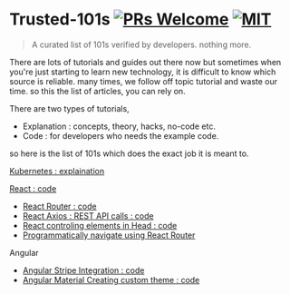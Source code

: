 # Trusted-101s [![PRs Welcome](https://img.shields.io/badge/PRs-welcome-brightgreen.svg?style=flat-square)](http://makeapullrequest.com) [![MIT](https://img.shields.io/github/license/mashape/apistatus.svg)](https://opensource.org/licenses/MIT)


> A curated list of 101s verified by developers. nothing more.

There are lots of tutorials and guides out there now but sometimes when you're just starting to learn new technology, it is difficult to know which source is reliable. many times, we follow off topic tutorial and waste our time. so this the list of articles, you can rely on.

There are two types of tutorials,
* Explanation : concepts, theory, hacks, no-code etc.
* Code : for developers who needs the example code.

so here is the list of 101s which does the exact job it is meant to.

[Kubernetes : explaination](https://deis.com/blog/2016/kubernetes-illustrated-guide/)

[React : code](https://reactjs.org/docs/hello-world.html)
* [React Router : code](https://medium.com/@pshrmn/a-simple-react-router-v4-tutorial-7f23ff27adf)
* [React Axios : REST API calls : code](https://alligator.io/react/axios-react/)
* [React controling elements in Head : code](https://alligator.io/react/react-helmet/)
* [Programmatically navigate using React Router](https://stackoverflow.com/a/42121109/5027712)

Angular
* [Angular Stripe Integration : code](https://alligator.io/angular/stripe-elements/)
* [Angular Material Creating custom theme : code](https://alligator.io/angular/angular-material-custom-theme/)
